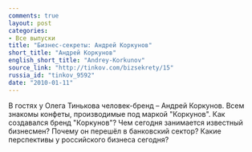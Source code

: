```yaml
---
comments: true
layout: post
categories:
- Все выпуски
title: "Бизнес-секреты: Андрей Коркунов"
short_title: "Андрей Коркунов"
english_short_title: "Andrey-Korkunov"
source_link: "http://tinkov.com/bizsekrety/15"
russia_id: "tinkov_9592"
date: "2010-01-11"
---
```

В гостях у Олега Тинькова человек-бренд – Андрей Коркунов. Всем знакомы конфеты, производимые под маркой "Коркунов". Как создавался бренд "Коркунов"? Чем сегодня занимается известный бизнесмен? Почему он перешёл в банковский сектор? Какие перспективы у российского бизнеса сегодня?
